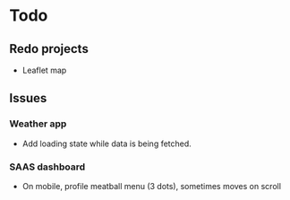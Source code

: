 # Todo

## Redo projects

- Leaflet map

## Issues

### Weather app

- Add loading state while data is being fetched.

### SAAS dashboard

- On mobile, profile meatball menu (3 dots), sometimes moves on scroll
